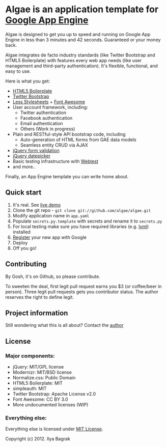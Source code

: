 # Algae is an application template for [Google App Engine](http://https://developers.google.com/appengine/)

Algae is designed to get you up to speed and running on Google App Engine in less than 3 minutes and 42 seconds. Guaranteed or your money back.

Algae integrates de facto industry standards (like Twitter Bootstrap and HTML5 Boilerplate) with features every web app needs (like user management and third-party authentication). It's flexible, functional, and easy to use.

Here is what you get: 

* [HTML5 Boilerplate](http://html5boilerplate.com)
* [Twitter Bootstrap](http://twitter.github.com/bootstrap/index.html)
* [Less Stylesheets](http://lesscss.org/) + [Font Awesome](http://fortawesome.github.com/Font-Awesome/)
* User account framework, including:
    * Twitter authentication
    * Facebook authentication
    * Email authentication
    * Others (Work in progress)
* Plain and RESTful-style API bootstrap code, including
	* Auto-generation of HTML forms from GAE data models
	* Seamless entity CRUD via AJAX
* [jQuery form validation](http://docs.jquery.com/Plugins/Validation)
* [jQuery datepicker](http://www.eyecon.ro/bootstrap-datepicker)
* Basic testing infrastructure with [Webtest](http://webtest.readthedocs.org/en/latest/)
* and more..

Finally, an App Engine template you can write home about.

## Quick start

1. It's real. See [live demo](http://green-algae.appspot.com)
2. Clone the git repo - `git clone git://github.com/algae/algae.git`
3. Modify application name in `app.yaml`
4. Populate `secrets.py.template` with secrets and rename it to `secrets.py`
5. For local testing make sure you have required libraries (e.g. [lxml](http://lxml.de/installation.html)) installed
6. [Register](https://appengine.google.com/) your new app with Google
7. Deploy
8. Off you go!

## Contributing

By Gosh, it's on Github, so please contribute.

To sweeten the deal, first legit pull request earns you $3 (or coffee/beer in person). 
Three legit pull requests gets you contributor status. The author reserves the right to define legit.

## Project information

Still wondering what this is all about? Contact the [author](http://twitter.com/ibagrak)

## License

### Major components:

* jQuery: MIT/GPL license
* Modernizr: MIT/BSD license
* Normalize.css: Public Domain
* HTML5 Boilerplate: MIT
* simpleauth: MIT
* Twitter Bootstrap: Apache License v2.0
* Font Awesome: CC BY 3.0
* More undocumented licenses (WIP)

### Everything else:

Everything else is licensed under [MIT License](http://opensource.org/licenses/mit-license.php).

Copyright (c) 2012. Ilya Bagrak

